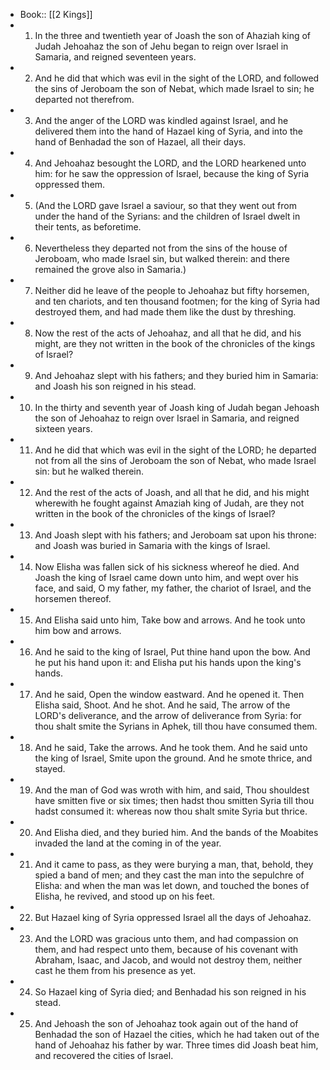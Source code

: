 - Book:: [[2 Kings]]
- 1. In the three and twentieth year of Joash the son of Ahaziah king of Judah Jehoahaz the son of Jehu began to reign over Israel in Samaria, and reigned seventeen years.
- 2. And he did that which was evil in the sight of the LORD, and followed the sins of Jeroboam the son of Nebat, which made Israel to sin; he departed not therefrom.
- 3. And the anger of the LORD was kindled against Israel, and he delivered them into the hand of Hazael king of Syria, and into the hand of Benhadad the son of Hazael, all their days.
- 4. And Jehoahaz besought the LORD, and the LORD hearkened unto him: for he saw the oppression of Israel, because the king of Syria oppressed them.
- 5. (And the LORD gave Israel a saviour, so that they went out from under the hand of the Syrians: and the children of Israel dwelt in their tents, as beforetime.
- 6. Nevertheless they departed not from the sins of the house of Jeroboam, who made Israel sin, but walked therein: and there remained the grove also in Samaria.)
- 7. Neither did he leave of the people to Jehoahaz but fifty horsemen, and ten chariots, and ten thousand footmen; for the king of Syria had destroyed them, and had made them like the dust by threshing.
- 8. Now the rest of the acts of Jehoahaz, and all that he did, and his might, are they not written in the book of the chronicles of the kings of Israel?
- 9. And Jehoahaz slept with his fathers; and they buried him in Samaria: and Joash his son reigned in his stead.
- 10. In the thirty and seventh year of Joash king of Judah began Jehoash the son of Jehoahaz to reign over Israel in Samaria, and reigned sixteen years.
- 11. And he did that which was evil in the sight of the LORD; he departed not from all the sins of Jeroboam the son of Nebat, who made Israel sin: but he walked therein.
- 12. And the rest of the acts of Joash, and all that he did, and his might wherewith he fought against Amaziah king of Judah, are they not written in the book of the chronicles of the kings of Israel?
- 13. And Joash slept with his fathers; and Jeroboam sat upon his throne: and Joash was buried in Samaria with the kings of Israel.
- 14. Now Elisha was fallen sick of his sickness whereof he died. And Joash the king of Israel came down unto him, and wept over his face, and said, O my father, my father, the chariot of Israel, and the horsemen thereof.
- 15. And Elisha said unto him, Take bow and arrows. And he took unto him bow and arrows.
- 16. And he said to the king of Israel, Put thine hand upon the bow. And he put his hand upon it: and Elisha put his hands upon the king's hands.
- 17. And he said, Open the window eastward. And he opened it. Then Elisha said, Shoot. And he shot. And he said, The arrow of the LORD's deliverance, and the arrow of deliverance from Syria: for thou shalt smite the Syrians in Aphek, till thou have consumed them.
- 18. And he said, Take the arrows. And he took them. And he said unto the king of Israel, Smite upon the ground. And he smote thrice, and stayed.
- 19. And the man of God was wroth with him, and said, Thou shouldest have smitten five or six times; then hadst thou smitten Syria till thou hadst consumed it: whereas now thou shalt smite Syria but thrice.
- 20. And Elisha died, and they buried him. And the bands of the Moabites invaded the land at the coming in of the year.
- 21. And it came to pass, as they were burying a man, that, behold, they spied a band of men; and they cast the man into the sepulchre of Elisha: and when the man was let down, and touched the bones of Elisha, he revived, and stood up on his feet.
- 22. But Hazael king of Syria oppressed Israel all the days of Jehoahaz.
- 23. And the LORD was gracious unto them, and had compassion on them, and had respect unto them, because of his covenant with Abraham, Isaac, and Jacob, and would not destroy them, neither cast he them from his presence as yet.
- 24. So Hazael king of Syria died; and Benhadad his son reigned in his stead.
- 25. And Jehoash the son of Jehoahaz took again out of the hand of Benhadad the son of Hazael the cities, which he had taken out of the hand of Jehoahaz his father by war. Three times did Joash beat him, and recovered the cities of Israel.
